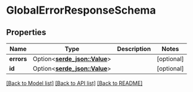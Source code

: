 # GlobalErrorResponseSchema

## Properties

Name | Type | Description | Notes
------------ | ------------- | ------------- | -------------
**errors** | Option<[**serde_json::Value**](.md)> |  | [optional]
**id** | Option<[**serde_json::Value**](.md)> |  | [optional]

[[Back to Model list]](../README.md#documentation-for-models) [[Back to API list]](../README.md#documentation-for-api-endpoints) [[Back to README]](../README.md)


